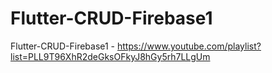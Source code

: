 # Flutter-CRUD-Firebase1
Flutter-CRUD-Firebase1  - https://www.youtube.com/playlist?list=PLL9T96XhR2deGksOFkyJ8hGy5rh7LLgUm
